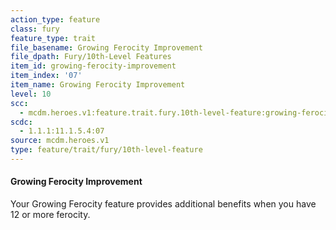 ```yaml
---
action_type: feature
class: fury
feature_type: trait
file_basename: Growing Ferocity Improvement
file_dpath: Fury/10th-Level Features
item_id: growing-ferocity-improvement
item_index: '07'
item_name: Growing Ferocity Improvement
level: 10
scc:
  - mcdm.heroes.v1:feature.trait.fury.10th-level-feature:growing-ferocity-improvement
scdc:
  - 1.1.1:11.1.5.4:07
source: mcdm.heroes.v1
type: feature/trait/fury/10th-level-feature
---
```


#### Growing Ferocity Improvement

Your Growing Ferocity feature provides additional benefits when you have 12 or more ferocity.
